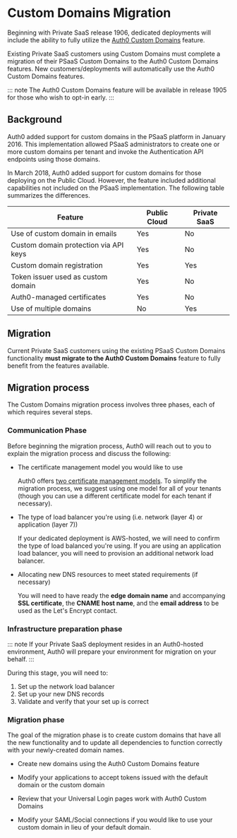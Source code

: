 # Custom Domains Migration

Beginning with Private SaaS release 1906, dedicated deployments will include the ability to fully utilize the [Auth0 Custom Domains](/custom-domains) feature.

Existing Private SaaS customers using Custom Domains must complete a migration of their PSaaS Custom Domains to the Auth0 Custom Domains features. New customers/deployments will automatically use the Auth0 Custom Domains features.

::: note
The Auth0 Custom Domains feature will be available in release 1905 for those who wish to opt-in early.
:::

## Background

Auth0 added support for custom domains in the PSaaS platform in January 2016. This implementation allowed PSaaS administrators to create one or more custom domains per tenant and invoke the Authentication API endpoints using those domains.

In March 2018, Auth0 added support for custom domains for those deploying on the Public Cloud. However, the feature included additional capabilities not included on the PSaaS implementation. The following table summarizes the differences.

| Feature | Public Cloud | Private SaaS |
| - | - | - |
| Use of custom domain in emails | Yes | No |
| Custom domain protection via API keys | Yes | No |
| Custom domain registration | Yes | Yes |
| Token issuer used as custom domain | Yes | No |
| Auth0-managed certificates | Yes | No |
| Use of multiple domains | No | Yes |

## Migration

Current Private SaaS customers using the existing PSaaS Custom Domains functionality **must migrate to the Auth0 Custom Domains** feature to fully benefit from the features available.

## Migration process

The Custom Domains migration process involves three phases, each of which requires several steps.

### Communication Phase

Before beginning the migration process, Auth0 will reach out to you to explain the migration process and discuss the following:

* The certificate management model you would like to use

  Auth0 offers [two certificate management models](/custom-domains/#certificate-management). To simplify the migration process, we suggest using one model for all of your tenants (though you can use a different certificate model for each tenant if necessary).

* The type of load balancer you're using (i.e. network (layer 4) or application (layer 7))

  If your dedicated deployment is AWS-hosted, we will need to confirm the type of load balanced you're using. If you are using an application load balancer, you will need to provision an additional network load balancer.

* Allocating new DNS resources to meet stated requirements (if necessary)

  You will need to have ready the **edge domain name** and accompanying **SSL certificate**, the **CNAME host name**, and the **email address** to be used as the Let's Encrypt contact.

### Infrastructure preparation phase

::: note
If your Private SaaS deployment resides in an Auth0-hosted environment, Auth0 will prepare your environment for migration on your behalf.
:::

During this stage, you will need to:

1. Set up the network load balancer
2. Set up your new DNS records
3. Validate and verify that your set up is correct

### Migration phase

The goal of the migration phase is to create custom domains that have all the new functionality and to update all dependencies to function correctly with your newly-created domain names.

* Create new domains using the Auth0 Custom Domains feature

  

* Modify your applications to accept tokens issued with the default domain or the custom domain
* Review that your Universal Login pages work with Auth0 Custom Domains
* Modify your SAML/Social connections if you would like to use your custom domain in lieu of your default domain.